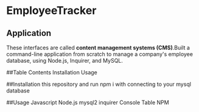 # EmployeeTracker


## Application 

 These interfaces are called **content management systems (CMS)**.Built a command-line application from scratch to manage a company's employee database, using Node.js, Inquirer, and MySQL.

##Table Contents
Installation
Usage


##Installation
 this repository and run npm i with connecting to your mysql database

##Usage
Javascript
Node.js
mysql2
inquirer
Console Table NPM 





